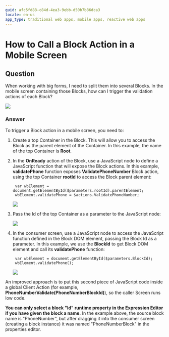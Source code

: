 ```yaml
---
guid: afc5fd88-c84d-4ea3-9ebb-d50b7b86dca3
locale: en-us
app_type: traditional web apps, mobile apps, reactive web apps
---
```


# How to Call a Block Action in a Mobile Screen

## Question

When working with big forms, I need to split them into several Blocks. In the mobile screen containing those Blocks, how can I trigger the validation actions of each Block?

![](images/How-to-Call-a-Block-Action-in-a-Mobile-Screen_0.png)

### Answer

To trigger a Block action in a mobile screen, you need to:

1. Create a top Container in the Block. This will allow you to access the Block as the parent element of the Container. In this example, the name of the top Container is **Root**.

1. In the **OnReady** action of the Block, use a JavaScript node to define a JavaScript function that will expose the Block actions. In this example, **validatePhone** function exposes **ValidatePhoneNumber** Block action, using the top Container **rootId** to access the Block parent element:

        var wbElement = document.getElementById($parameters.rootId).parentElement;
        wbElement.validatePhone = $actions.ValidatePhoneNumber;

    ![](images/How-to-Call-a-Block-Action-in-a-Mobile-Screen_1.png)

1. Pass the Id of the top Container as a parameter to the JavaScript node:

    ![](images/How-to-Call-a-Block-Action-in-a-Mobile-Screen_2.png)

1. In the consumer screen, use a JavaScript node to access the JavaScript function defined in the Block DOM element, passing the Block Id as a parameter. In this example, we use the **BlockId** to get Block DOM element and call its **validatePhone** function:

        var wbElement = document.getElementById($parameters.BlockId);
        wbElement.validatePhone();

    ![](images/How-to-Call-a-Block-Action-in-a-Mobile-Screen_3.png)

An improved approach is to put this second piece of JavaScript code inside a global Client Action (for example, **PhoneNumberValidate(PhoneNumberBlockId)**), so the caller Screen runs low code.

<div class="info" markdown="1">

**You can only select a block "Id" runtime property in the Expression Editor if you have given the block a name.** In the example above, the source block name is "PhoneNumber", but after dragging it into the consumer screen (creating a block instance) it was named "PhoneNumberBlock" in the properties editor.

</div>
